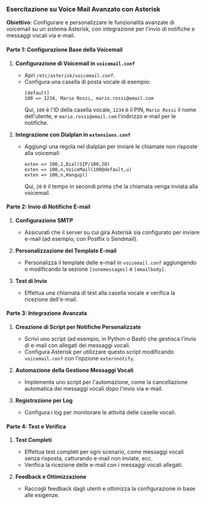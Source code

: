 ### Esercitazione su Voice Mail Avanzato con Asterisk

**Obiettivo**: Configurare e personalizzare le funzionalità avanzate di voicemail su un sistema Asterisk, con integrazione per l'invio di notifiche e messaggi vocali via e-mail.

#### **Parte 1: Configurazione Base della Voicemail**

1. **Configurazione di Voicemail in `voicemail.conf`**
   - Apri `/etc/asterisk/voicemail.conf`.
   - Configura una casella di posta vocale di esempio:
     ```
     [default]
     100 => 1234, Mario Rossi, mario.rossi@email.com
     ```
     Qui, `100` è l'ID della casella vocale, `1234` è il PIN, `Mario Rossi` il nome dell'utente, e `mario.rossi@email.com` l'indirizzo e-mail per le notifiche.

2. **Integrazione con Dialplan in `extensions.conf`**
   - Aggiungi una regola nel dialplan per inviare le chiamate non risposte alla voicemail:
     ```
     exten => 100,1,Dial(SIP/100,20)
     exten => 100,n,VoiceMail(100@default,u)
     exten => 100,n,Hangup()
     ```
     Qui, `20` è il tempo in secondi prima che la chiamata venga inviata alla voicemail.

#### **Parte 2: Invio di Notifiche E-mail**

1. **Configurazione SMTP**
   - Assicurati che il server su cui gira Asterisk sia configurato per inviare e-mail (ad esempio, con Postfix o Sendmail).

2. **Personalizzazione del Template E-mail**
   - Personalizza il template delle e-mail in `voicemail.conf` aggiungendo o modificando la sezione `[zonemessages]` e `[emailbody]`.

3. **Test di Invio**
   - Effettua una chiamata di test alla casella vocale e verifica la ricezione dell'e-mail.

#### **Parte 3: Integrazione Avanzata**

1. **Creazione di Script per Notifiche Personalizzate**
   - Scrivi uno script (ad esempio, in Python o Bash) che gestisca l'invio di e-mail con allegati dei messaggi vocali.
   - Configura Asterisk per utilizzare questo script modificando `voicemail.conf` con l'opzione `externnotify`.

2. **Automazione della Gestione Messaggi Vocali**
   - Implementa uno script per l'automazione, come la cancellazione automatica dei messaggi vocali dopo l'invio via e-mail.

3. **Registrazione per Log**
   - Configura i log per monitorare le attività delle caselle vocali.

#### **Parte 4: Test e Verifica**

1. **Test Completi**
   - Effettua test completi per ogni scenario, come messaggi vocali senza risposta, catturando e-mail non inviate, ecc.
   - Verifica la ricezione delle e-mail con i messaggi vocali allegati.

2. **Feedback e Ottimizzazione**
   - Raccogli feedback dagli utenti e ottimizza la configurazione in base alle esigenze.

